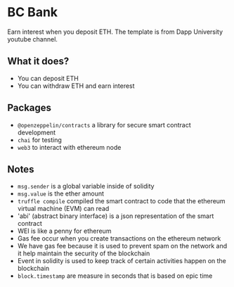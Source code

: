 # BC Bank
Earn interest when you deposit ETH.  The template is from Dapp University youtube channel.

## What it does?
- You can deposit ETH
- You can withdraw ETH and earn interest

## Packages
- `@openzeppelin/contracts` a library for secure smart contract development
- `chai` for testing
- `web3` to interact with ethereum node

## Notes
- `msg.sender` is a global variable inside of solidity
- `msg.value` is the ether amount
- `truffle compile` compiled the smart contract to code that the ethereum virtual machine (EVM) can read
- 'abi' (abstract binary interface) is a json representation of the smart contract
- WEI is like a penny for ethereum
- Gas fee occur when you create transactions on the ethereum network
- We have gas fee because it is used to prevent spam on the network and it help maintain the security of the blockchain
- Event in solidity is used to keep track of certain activities happen on the blockchain
- `block.timestamp` are measure in seconds that is based on epic time